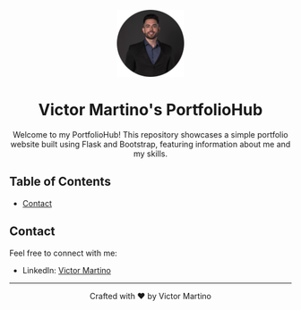 <!-- Header -->
<p align="center">
  <img src="static/img/victor.png" alt="Victor Martino" width="120" height="120">
</p>
<h1 align="center">Victor Martino's PortfolioHub</h1>

<!-- Description -->
<p align="center">
  Welcome to my PortfolioHub! This repository showcases a simple portfolio website built using Flask and Bootstrap, featuring information about me and my skills.
</p>

<!-- Table of Contents -->
## Table of Contents

- [Contact](#contact)

<!-- Contact -->
## Contact

Feel free to connect with me:

- LinkedIn: [Victor Martino](https://www.linkedin.com/in/victor-martino-446765140/)

---

<p align="center">
  Crafted with ❤️ by Victor Martino
</p>

